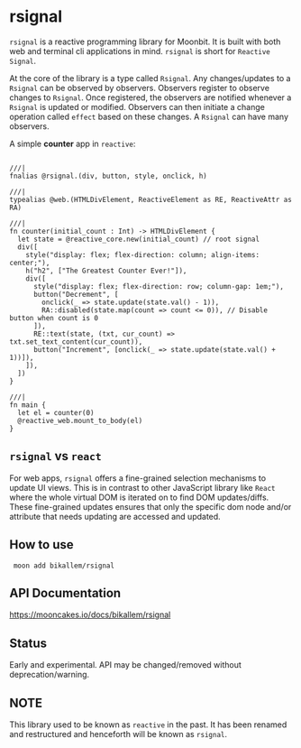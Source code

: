 # rsignal
`rsignal` is a reactive programming library for Moonbit. It is built with both web and terminal cli applications in mind. `rsignal` is short for `Reactive Signal`.

At the core of the library is a type called `Rsignal`. Any changes/updates to a `Rsignal` can be observed by observers. Observers register to observe changes to `Rsignal`. Once registered, the observers are notified whenever a `Rsignal` is updated or modified. Observers can then initiate a change operation called `effect` based on these changes. A `Rsignal` can have many observers.

A simple **counter** app in `reactive`:
```moonbit

///|
fnalias @rsignal.(div, button, style, onclick, h)

///|
typealias @web.(HTMLDivElement, ReactiveElement as RE, ReactiveAttr as RA)

///|
fn counter(initial_count : Int) -> HTMLDivElement {
  let state = @reactive_core.new(initial_count) // root signal
  div([
    style("display: flex; flex-direction: column; align-items: center;"),
    h("h2", ["The Greatest Counter Ever!"]),
    div([
      style("display: flex; flex-direction: row; column-gap: 1em;"),
      button("Decrement", [
        onclick(_ => state.update(state.val() - 1)),
        RA::disabled(state.map(count => count <= 0)), // Disable button when count is 0
      ]),
      RE::text(state, (txt, cur_count) => txt.set_text_content(cur_count)),
      button("Increment", [onclick(_ => state.update(state.val() + 1))]),
    ]),
  ])
}

///|
fn main {
  let el = counter(0)
  @reactive_web.mount_to_body(el)
}
```

## `rsignal` vs `react`
For web apps, `rsignal` offers a fine-grained selection mechanisms to update UI views. This is in contrast to other JavaScript library like `React` where the whole virtual DOM is iterated on to find DOM updates/diffs. These fine-grained updates ensures that only the specific dom node and/or attribute that needs updating are accessed and updated.

## How to use
``` moon add bikallem/rsignal```

## API Documentation
https://mooncakes.io/docs/bikallem/rsignal

## Status
Early and experimental. API may be changed/removed without deprecation/warning.

## NOTE
This library used to be known as `reactive` in the past. It has been renamed and restructured and henceforth will be known as `rsignal`.
